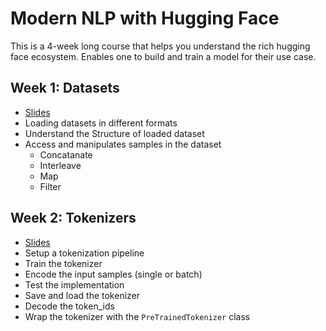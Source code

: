 # Modern NLP with Hugging Face
This is a 4-week long course that helps you understand the rich hugging face ecosystem. Enables one to build and train a model for their use case.
## Week 1: Datasets
 - [Slides](https://iitm-pod.slides.com/arunprakash_ai/dlp-lecture-1)
 - Loading datasets in different formats
 - Understand the Structure of loaded dataset
 - Access and manipulates samples in the dataset
   - Concatanate
   - Interleave
   - Map
   - Filter
## Week 2: Tokenizers
  - [Slides](https://iitm-pod.slides.com/arunprakash_ai/dlp-lecture-2)
  - Setup a tokenization pipeline
  - Train the tokenizer
  - Encode the input samples (single or batch)
  - Test the implementation
  - Save and load the tokenizer
  - Decode the token_ids
  - Wrap the tokenizer with the `PreTrainedTokenizer` class
     
